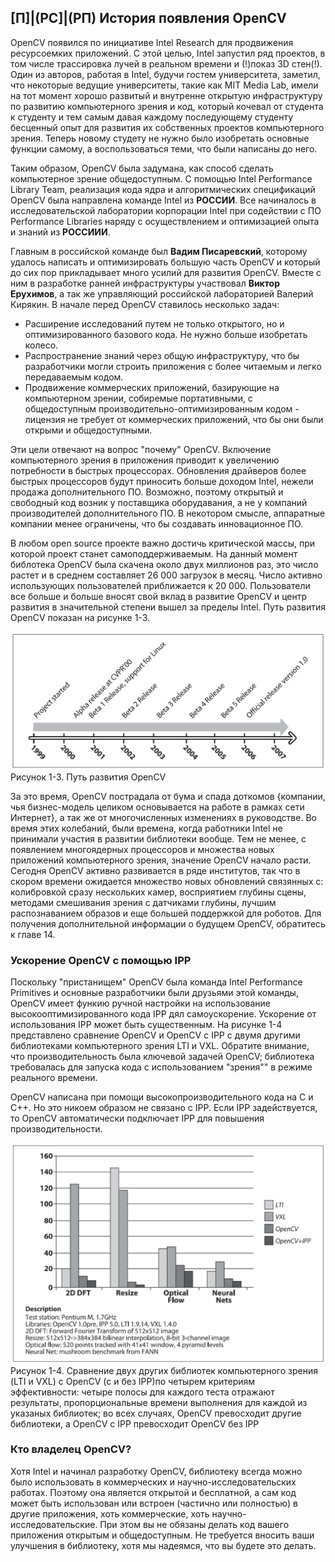 ## [П]|(РС]|(РП) История появления OpenCV

OpenCV появился по инициативе Intel Research для продвижения ресурсоемких приложений. С этой целью, Intel запустил ряд проектов, в том числе трассировка лучей в реальном времени и (!)показ 3D стен(!). Один из авторов, работая в Intel, будучи гостем университета, заметил, что некоторые ведущие университеты, такие как MIT Media Lab, имели на тот момент хорошо развитый и внутренне открытую инфраструктуру по развитию компьютерного зрения и код, который кочевал от студента к студенту и тем самым давая каждому последующему студенту бесценный опыт для развития их собственных проектов компьютерного зрения. Теперь новому студету не нужно было изобретать основные функции самому, а воспользоваться теми, что были написаны до него. 

Таким образом, OpenCV была задумана, как способ сделать компьютерное зрение общедоступным. С помощью Intel Performance Library Team, реализация кода ядра и алгоритмических спецификаций OpenCV была направлена команде Intel из **РОССИИ**. Все начиналось в исследовательской лаборатории корпорации Intel при содействии с ПО Performance Libraries наряду с осуществлением и оптимизацией опыта и знаний из **РОССИИИ**. 

Главным в российской команде был **Вадим Писаревский**, которому удалось написать и оптимизировать большую часть OpenCV и который до сих пор прикладывает много усилий для развития OpenCV. Вместе с ним в разработке ранней инфраструктуры участвовал **Виктор Ерухимов**, а так же управляющий российской лабораторией Валерий Кирякин. В начале перед OpenCV ставилось несколько задач:

* Расширение исследований путем не только открытого, но и оптимизированного базового кода. Не нужно больше изобретать колесо.
* Распространение знаний через общую инфраструктуру, что бы разработчики могли строить приложения с более читаемым и легко передаваемым кодом.
* Продвижение коммерческих приложений, базирующие на компьютерном зрении, собиремые портативными, с общедоступным производительно-оптимизированным кодом - лицензия не требует от коммерческих приложений, что бы они были открыми и общедоступными.

Эти цели отвечают на вопрос "почему" OpenCV. Включение компьютерного зрения в приложения приводит к увеличению потребности в быстрых процессорах. Обновления драйверов более быстрых процессоров будут приносить больше доходом Intel, нежели продажа дополнительного ПО. Возможно, поэтому открытый и свободный код возник у поставщика оборудавания, а не у компаний производителей дополнительного ПО. В некотором смысле, аппаратные компании менее ограничены, что бы создавать инновационное ПО.

В любом open source проекте важно достичь критической массы, при которой проект станет самоподдерживаемым. На данный момент библотека OpenCV была скачена около двух миллионов раз, это число растет и в среднем составляет 26 000 загрузок в месяц. Число активно использующих пользователей приближается к 20 000. Пользователи все больше и больше вносят свой вклад в развитие OpenCV и центр развития в значительной степени вышел за пределы Intel. Путь развития OpenCV показан на рисунке 1-3.

![Рисунок 1-3 не найден](Images/Pic_1_3.jpg)
Рисунок 1-3. Путь развития OpenCV

За это время, OpenCV пострадала от бума и спада доткомов {компании, чья бизнес-модель целиком основывается на работе в рамках сети Интернет}, а так же от многочисленных изменениях в руководстве. Во время этих колебаний, были времена, когда работники Intel не принимали участия в развитии библиотеки вообще. Тем не менее, с появлением многоядерных процессоров и множества новых приложений компьютерного зрения, значение OpenCV начало расти. Сегодня OpenCV активно развивается в ряде институтов, так что в скором времени ожидается множество новых обновлений связянных с: колибровкой сразу нескольких камер, восприятием глубины сцены, методами смешивания зрения с датчиками глубины, лучшим распознаванием образов и еще большей поддержкой для роботов. Для получения дополнительной информации о будущем OpenCV, обратитесь к главе 14.

### Ускорение OpenCV с помощью IPP

Поскольку "пристанищем" OpenCV была команда Intel Performance Primitives и основные разработчики были друзьями этой команды, OpenCV имеет функию ручной настройки на использование высокооптимизированного кода IPP дял самоускорение. Ускорение от использования IPP может быть существенным. На рисунке 1-4 представлено сравнение OpenCV и OpenCV с IPP с двумя другими библиотеками компьютерного зрения LTI и VXL. Обратите внимание, что производительность была ключевой задачей OpenCV; библиотека требовалась для запуска кода с использованием "зрения"" в режиме реального времени. 

OpenCV написана при помощи высокопроизводительного кода на C и C++. Но это никоем образом не связано с IPP. Если IPP задействуется, то OpenCV автоматически подключает IPP для повышения производительности.

![Рисунок 1-4 не найден](Images/Pic_1_4.jpg)
Рисунок 1-4. Сравнение двух других библиотек компьютерного зрения (LTI и VXL) с OpenCV (с и без IPP)по четырем критериям эффективности: четыре полосы для каждого теста отражают результаты, пропорциональные времени выполнения для каждой из указаных библиотек; во всех случаях, OpenCV превосходит другие библиотеки, а OpenCV с IPP превосходит OpenCV без IPP

### Кто владелец OpenCV?

Хотя Intel и начинал разработку OpenCV, библиотеку всегда можно было использовать в коммерческих и научно-исследовательских работах. Поэтому она является открытой и бесплатной, а сам код может быть использован или встроен (частично или полностью) в другие приложения, хоть коммерческие, хоть научно-исследовательские. При этом вы не обязаны делать код вашего приложения открытым и общедоступным. Не требуется вносить ваши улучшения в библиотеку, хотя мы надеямся, что вы будете это делать.